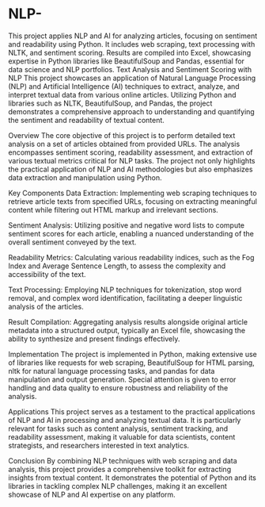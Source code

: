 # NLP-
This project applies NLP and AI for analyzing articles, focusing on sentiment and readability using Python. It includes web scraping, text processing with NLTK, and sentiment scoring. Results are compiled into Excel, showcasing expertise in Python libraries like BeautifulSoup and Pandas, essential for data science and NLP portfolios.
Text Analysis and Sentiment Scoring with NLP
This project showcases an application of Natural Language Processing (NLP) and Artificial Intelligence (AI) techniques to extract, analyze, and interpret textual data from various online articles. Utilizing Python and libraries such as NLTK, BeautifulSoup, and Pandas, the project demonstrates a comprehensive approach to understanding and quantifying the sentiment and readability of textual content.

Overview
The core objective of this project is to perform detailed text analysis on a set of articles obtained from provided URLs. The analysis encompasses sentiment scoring, readability assessment, and extraction of various textual metrics critical for NLP tasks. The project not only highlights the practical application of NLP and AI methodologies but also emphasizes data extraction and manipulation using Python.

Key Components
Data Extraction: Implementing web scraping techniques to retrieve article texts from specified URLs, focusing on extracting meaningful content while filtering out HTML markup and irrelevant sections.

Sentiment Analysis: Utilizing positive and negative word lists to compute sentiment scores for each article, enabling a nuanced understanding of the overall sentiment conveyed by the text.

Readability Metrics: Calculating various readability indices, such as the Fog Index and Average Sentence Length, to assess the complexity and accessibility of the text.

Text Processing: Employing NLP techniques for tokenization, stop word removal, and complex word identification, facilitating a deeper linguistic analysis of the articles.

Result Compilation: Aggregating analysis results alongside original article metadata into a structured output, typically an Excel file, showcasing the ability to synthesize and present findings effectively.

Implementation
The project is implemented in Python, making extensive use of libraries like requests for web scraping, BeautifulSoup for HTML parsing, nltk for natural language processing tasks, and pandas for data manipulation and output generation. Special attention is given to error handling and data quality to ensure robustness and reliability of the analysis.

Applications
This project serves as a testament to the practical applications of NLP and AI in processing and analyzing textual data. It is particularly relevant for tasks such as content analysis, sentiment tracking, and readability assessment, making it valuable for data scientists, content strategists, and researchers interested in text analytics.

Conclusion
By combining NLP techniques with web scraping and data analysis, this project provides a comprehensive toolkit for extracting insights from textual content. It demonstrates the potential of Python and its libraries in tackling complex NLP challenges, making it an excellent showcase of NLP and AI expertise on any platform.

